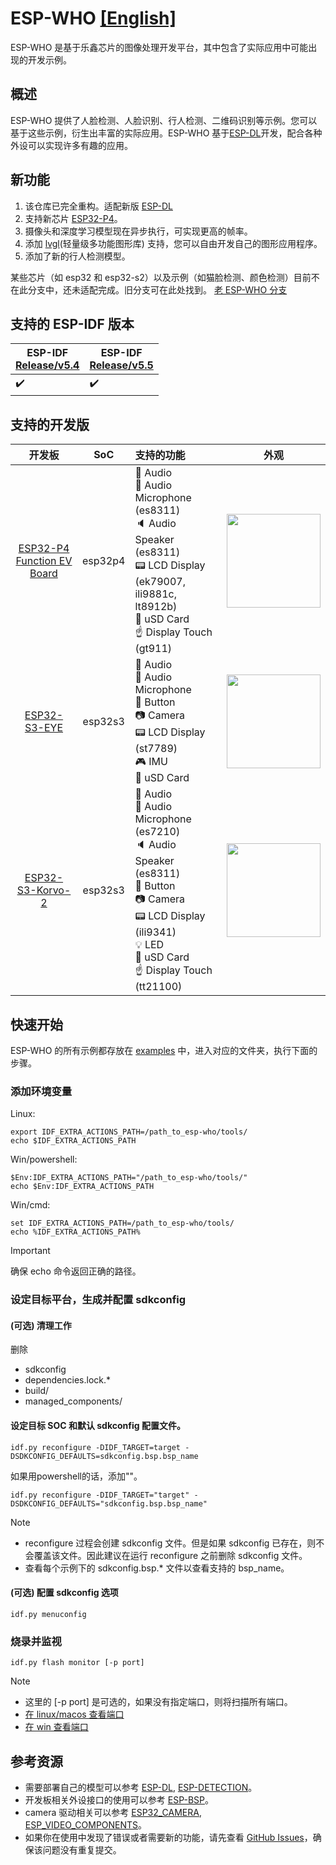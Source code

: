 # ESP-WHO [[English]](./README.md)

ESP-WHO 是基于乐鑫芯片的图像处理开发平台，其中包含了实际应用中可能出现的开发示例。

## 概述

ESP-WHO 提供了人脸检测、人脸识别、行人检测、二维码识别等示例。您可以基于这些示例，衍生出丰富的实际应用。ESP-WHO 基于[ESP-DL](https://github.com/espressif/esp-dl)开发，配合各种外设可以实现许多有趣的应用。

## 新功能
1. 该仓库已完全重构。适配新版 [ESP-DL](https://github.com/espressif/esp-dl)
2. 支持新芯片 [ESP32-P4](https://www.espressif.com/en/products/socs/esp32-p4)。
3. 摄像头和深度学习模型现在异步执行，可实现更高的帧率。
4. 添加 [lvgl](https://lvgl.io/)(轻量级多功能图形库) 支持，您可以自由开发自己的图形应用程序。
5. 添加了新的行人检测模型。

某些芯片（如 esp32 和 esp32-s2）以及示例（如猫脸检测、颜色检测）目前不在此分支中，还未适配完成。旧分支可在此处找到。
[老 ESP-WHO 分支](https://github.com/espressif/esp-who/tree/release/v1.1.0)

## 支持的 ESP-IDF 版本

| ESP-IDF <br> [Release/v5.4](https://github.com/espressif/esp-idf/tree/release/v5.4) | ESP-IDF <br> [Release/v5.5](https://github.com/espressif/esp-idf/tree/release/v5.5) |
|-------------------------------------------------------------------------------------|-------------------------------------------------------------------------------------|
| :heavy_check_mark:                                                                  | :heavy_check_mark:                                                                  |

## 支持的开发版

| 开发板 | SoC | 支持的功能 | 外观 |
|:----------:|:---:|:-------------------|:-----:|
| [ESP32-P4 Function EV Board](https://docs.espressif.com/projects/esp-dev-kits/zh_CN/latest/esp32p4/esp32-p4-function-ev-board/user_guide.html) | esp32p4 | :musical_note: Audio <br/>:microphone: Audio Microphone  (es8311)<br/>:speaker: Audio Speaker  (es8311)<br/>:pager: LCD Display  (ek79007, ili9881c, lt8912b)<br/>:floppy_disk: uSD Card <br/>:point_up: Display Touch  (gt911)<br/> | <img src="https://docs.espressif.com/projects/esp-dev-kits/zh_CN/latest/esp32p4/_images/esp32-p4-function-ev-board-isometric_v1.5.2.png" width="150"> |
| [ESP32-S3-EYE](docs/zh_CN/get-started/ESP32-S3-EYE_Getting_Started_Guide.md) | esp32s3 | :musical_note: Audio <br/>:microphone: Audio Microphone <br/>:radio_button: Button <br/>:camera: Camera <br/>:pager: LCD Display  (st7789)<br/>:video_game: IMU <br/>:floppy_disk: uSD Card <br/> | <img src="docs/_static/get-started/ESP32-S3-EYE-isometric.png" width="150"> |
| [ESP32-S3-Korvo-2](https://docs.espressif.com/projects/esp-adf/zh_CN/latest/design-guide/dev-boards/user-guide-esp32-s3-korvo-2.html) | esp32s3 | :musical_note: Audio <br/>:microphone: Audio Microphone  (es7210)<br/>:speaker: Audio Speaker  (es8311)<br/>:radio_button: Button <br/>:camera: Camera <br/>:pager: LCD Display  (ili9341)<br/>:bulb: LED <br/>:floppy_disk: uSD Card <br/>:point_up: Display Touch  (tt21100)<br/> | <img src="https://docs.espressif.com/projects/esp-adf/zh_CN/latest/_images/esp32-s3-korvo-2-v3.0-overview.png" width="150"> |


## 快速开始

ESP-WHO 的所有示例都存放在 [examples](./examples) 中，进入对应的文件夹，执行下面的步骤。

### 添加环境变量

Linux:
```
export IDF_EXTRA_ACTIONS_PATH=/path_to_esp-who/tools/
echo $IDF_EXTRA_ACTIONS_PATH
```

Win/powershell:
```
$Env:IDF_EXTRA_ACTIONS_PATH="/path_to_esp-who/tools/"
echo $Env:IDF_EXTRA_ACTIONS_PATH
```

Win/cmd:
```
set IDF_EXTRA_ACTIONS_PATH=/path_to_esp-who/tools/
echo %IDF_EXTRA_ACTIONS_PATH%
```

> [!IMPORTANT]
> 确保 echo 命令返回正确的路径。

### 设定目标平台，生成并配置 sdkconfig

#### (可选) 清理工作
删除
- sdkconfig
- dependencies.lock.*
- build/
- managed_components/

#### 设定目标 SOC 和默认 sdkconfig 配置文件。
```
idf.py reconfigure -DIDF_TARGET=target -DSDKCONFIG_DEFAULTS=sdkconfig.bsp.bsp_name
```

如果用powershell的话，添加""。
```
idf.py reconfigure -DIDF_TARGET="target" -DSDKCONFIG_DEFAULTS="sdkconfig.bsp.bsp_name"
```

> [!NOTE]
> - reconfigure 过程会创建 sdkconfig 文件。但是如果 sdkconfig 已存在，则不会覆盖该文件。因此建议在运行 reconfigure 之前删除 sdkconfig 文件。  
> - 查看每个示例下的 sdkconfig.bsp.* 文件以查看支持的 bsp_name。

#### (可选) 配置 sdkconfig 选项
```
idf.py menuconfig
```

### 烧录并监视

```
idf.py flash monitor [-p port]
```

> [!NOTE]
> - 这里的 [-p port] 是可选的，如果没有指定端口，则将扫描所有端口。
> - [在 linux/macos 查看端口](https://docs.espressif.com/projects/esp-idf/zh_CN/stable/esp32/get-started/establish-serial-connection.html#linux-macos)  
> - [在 win 查看端口](https://docs.espressif.com/projects/esp-idf/zh_CN/stable/esp32/get-started/establish-serial-connection.html#windows)

## 参考资源

* 需要部署自己的模型可以参考 [ESP-DL](https://github.com/espressif/esp-dl), [ESP-DETECTION](https://github.com/espressif/esp-detection)。
* 开发板相关外设接口的使用可以参考 [ESP-BSP](https://github.com/espressif/esp-bsp)。
* camera 驱动相关可以参考 [ESP32_CAMERA](https://github.com/espressif/esp32-camera), [ESP_VIDEO_COMPONENTS](https://github.com/espressif/esp-video-components)。
* 如果你在使用中发现了错误或者需要新的功能，请先查看 [GitHub Issues](https://github.com/espressif/esp-who/issues)，确保该问题没有重复提交。
